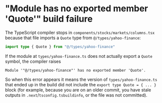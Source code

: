 # "Module has no exported member 'Quote'" build failure

The TypeScript compiler stops in `components/stocks/markets/columns.tsx` because that file imports a `Quote`
type from `@/types/yahoo-finance`:

```ts
import type { Quote } from "@/types/yahoo-finance"
```

If the module at `types/yahoo-finance.ts` does not actually export a `Quote` symbol, the compiler raises

```
Module '"@/types/yahoo-finance"' has no exported member 'Quote'.
```

So when this error appears it means the version of `types/yahoo-finance.ts` that ended up in the build did not
include the `export type Quote = { ... }` block (for example, because you are on an older commit, you have stale
outputs in `.next`/`tsconfig.tsbuildinfo`, or the file was not committed).
